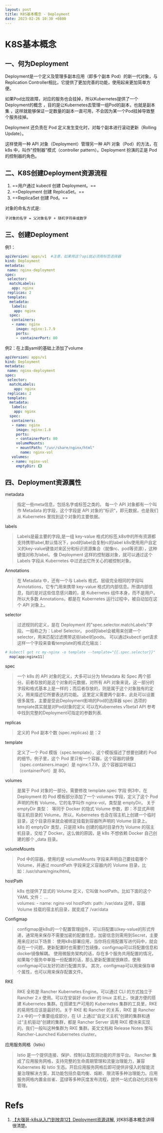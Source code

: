 ```yaml
---
layout: post
title: K8S基本概念 - Deployment
date: 2023-02-26 10:30 +0800
---
```

# K8S基本概念
## 一、何为Deployment
Deployment是一个定义及管理多副本应用（即多个副本 Pod）的新一代对象，与Replication Controller相比，它提供了更加完善的功能，使用起来更加简单方便。

如果Pod出现故障，对应的服务也会挂掉，所以Kubernetes提供了一个Deployment的概念 ，目的是让Kubernetes去管理一组Pod的副本，也就是副本集 ，这样就能够保证一定数量的副本一直可用，不会因为某一个Pod挂掉导致整个服务挂掉。

Deployment 还负责在 Pod 定义发生变化时，对每个副本进行滚动更新（Rolling Update）。

这样使用一种 API 对象（Deployment）管理另一种 API 对象（Pod）的方法，在 k8s 中，叫作"控制器"模式（controller pattern）。Deployment 扮演的正是 Pod 的控制器的角色。

## 二、K8S创建Deployment资源流程
1. ==用户通过 kubectl 创建 Deployment。==
2. ==Deployment 创建 ReplicaSet。==
3. ==ReplicaSet 创建 Pod。==
   
对象的命名方式是:
~~~
子对象的名字 = 父对象名字 + 随机字符串或数字
~~~
## 三、创建Deployment
例1：
~~~yaml
apiVersion: apps/v1  #注意，如果用这个api就必须用标签选择器
kind: Deployment
metadata:
 name: nginx-deployment
spec:
 selector:
  matchLabels:
   app: nginx
 replicas: 2
 template:
  metadata:
   labels:
    app: nginx
  spec:
   containers:
   - name: nginx
     image: nginx:1.7.9
     ports:
     - containerPort: 80
~~~

例2：在上面yaml的基础上添加了volume
~~~yaml
apiVersion: apps/v1
kind: Deployment
metadata:
 name: nginx-deployment
spec:
 selector:
  matchLabels:
    app: nginx
 replicas: 2
 template:
  metadata:
   labels:
    app: nginx
  spec:
   containers:
   - name: nginx
     image: nginx:1.8
     ports:
     - containerPort: 80
     volumeMounts:
     - mountPath: "/usr/share/nginx/html"
       name: nginx-vol
   volumes:
   - name: nginx-vol
     emptyDir: {}
~~~

## 四、Deployment资源属性
metadata
> 指定一些meta信息，包括名字或标签之类的。
每一个 API 对象都有一个叫作 Metadata 的字段，这个字段是 API 对象的"标识"，即元数据，也是我们从 Kubernetes 里找到这个对象的主要依据。

labels
> Labels是最主要的字段,是一组 key-value 格式的标签,k8s中的所有资源都支持携带label,默认情况下，pod的label会复制rc的label
> k8s使用用户自定义的key-value键值对来区分和标识资源集合（就像rc、pod等资源），这种键值对称为label。
像 Deployment 这样的控制器对象，就可以通过这个 Labels 字段从 Kubernetes 中过滤出它所关心的被控制对象。

Annotations
> 在 Metadata 中，还有一个与 Labels 格式、层级完全相同的字段叫 Annotations，它专门用来携带 key-value 格式的内部信息。所谓内部信息，指的是对这些信息感兴趣的，是 Kubernetes 组件本身，而不是用户。所以大多数 Annotations，都是在 Kubernetes 运行过程中，被自动加在这个 API 对象上。

selector
> 过滤规则的定义，是在 Deployment 的"spec.selector.matchLabels"字段。一般称之为：Label Selector。
> pod的label会被用来创建一个selector，用来匹配过滤携带这些label的pods。
可以通过kubectl get请求这样一个字段来查看template的格式化输出：
~~~sh
# kubectl get rc my-nginx -o template --template="{{.spec.selector}}"
  map[app:nginx11]
~~~

spec
> 一个 k8s 的 API 对象的定义，大多可以分为 Metadata 和 Spec 两个部分。前者存放的是这个对象的元数据，对所有 API 对象来说，这一部分的字段和格式基本上是一样的；而后者存放的，则是属于这个对象独有的定义，用来描述它所要表达的功能。
> 这里定义需要两个副本，此处可以设置很多属性，主要是受此Deployment影响的Pod的选择器
> spec 选项的template其实就是对Pod对象的定义
> 可以在Kubernetes v1beta1 API 参考中找到完整的Deployment可指定的参数列表.

replicas
> 定义的 Pod 副本个数 (spec.replicas) 是：2

template
> 定义了一个 Pod 模版（spec.template），这个模版描述了想要创建的 Pod 的细节。例子里，这个 Pod 里只有一个容器，这个容器的镜像（spec.containers.image）是 nginx:1.7.9，这个容器监听端口（containerPort）是 80。

volumes
> 是属于 Pod 对象的一部分。需要修改 template.spec 字段
> 例3中，在 Deployment 的 Pod 模板部分添加了一个 volumes 字段，定义了这个 Pod 声明的所有 Volume。它的名字叫作 nginx-vol，类型是 emptyDir。
> 关于emptyDir 类型：
> ​  等同于 Docker 的隐式 Volume 参数，即：不显式声明宿主机目录的 Volume。所以，Kubernetes 也会在宿主机上创建一个临时目录，这个目录将来就会被绑定挂载到容器所声明的 Volume 目录上。
>​ k8s 的 emptyDir 类型，只是把 k8s 创建的临时目录作为 Volume 的宿主机目录，交给了 Docker。这么做的原因，是 k8s 不想依赖 Docker 自己创建的那个 _data 目录。

volumeMounts
> Pod 中的容器，使用的是 volumeMounts 字段来声明自己要挂载哪个 Volume，并通过 mountPath 字段来定义容器内的 Volume 目录，比如：/usr/share/nginx/html。

hostPath
> k8s 也提供了显式的 Volume 定义，它叫做 hostPath。比如下面的这个 YAML 文件：
> ...  
>     volumes:
>      - name: nginx-vol
>        hostPath: 
>         path: /var/data
这样，容器 Volume 挂载的宿主机目录，就变成了 /var/data

Configmap
> configmap是k8s的一个配置管理组件，可以将配置以key-value的形式传递，通常用来保存不需要加密的配置信息，加密信息则需用到Secret，主要用来应对以下场景：
> 使用k8s部署应用，当你将应用配置写进代码中，就会存在一个问题，更新配置时也需要打包镜像，configmap可以将配置信息和docker镜像解耦。
> 使用微服务架构的话，存在多个服务共用配置的情况，如果每个服务中单独一份配置的话，那么更新配置就很麻烦，使用configmap可以友好的进行配置共享。
> 其次，configmap可以用来保存单个属性，也可以用来保存配置文件。

RKE
> RKE 全称是 Rancher Kubernetes Engine。可以通过 CLI 的方式独立于 Rancher 2.x 使用。可以在安装好 docker 的 linux 主机上，快速方便的搭建 Kubernetes 集群。在搭建生产可用的 Kubernetes 集群的工具里，RKE 的易用性应该是最好的。关于 RKE 和 Rancher 的关系，RKE 是 Rancher 2.x 中的一个重要组成部分，在 UI 上通过“自定义主机”创建的集群和通过“主机驱动”创建的集群，都是 Rancher Server 调用 RKE 模块来实现的。我们一般叫这种集群为 RKE 集群。英文文档和 Release Notes 里叫 Rancher-Launched Kubernetes cluster。

应用服务网格（Istio）
> Istio 是一个提供连接、保护、控制以及观测功能的开放平台。
> Rancher 集成了应用服务网格，支持完整的生命周期管理和流量治理能力，兼容 Kubernetes 和 Istio 生态。开启应用服务网格后即可提供非侵入的智能流量治理解决方案，其功能包括负载均衡、熔断、限流等多种治理能力。应用服务网格内置金丝雀、蓝绿等多种灰度发布流程，提供一站式自动化的发布管理。

# Refs
1. [【大强哥-k8s从入门到放弃12】Deployment资源详解](https://zhuanlan.zhihu.com/p/126292353), 对K8S基本概念讲得很清楚。